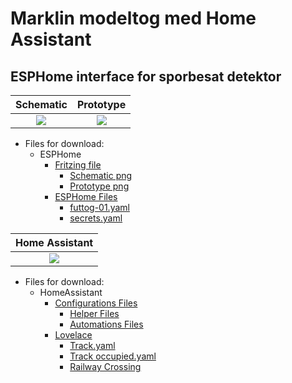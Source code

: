 # Marklin modeltog med Home Assistant

## ESPHome interface for sporbesat detektor

|Schematic|Prototype|
|:---:|:---:|
|![](./Images/Sk%C3%A6rmbillede%20fra%202023-03-27%2019-27-50.png)|![](./Images/Sk%C3%A6rmbillede%20fra%202023-03-27%2019-28-04.png) |

* Files for download:
  * ESPHome
    * [Fritzing file](./Fritzing/Spor_Interface_Marklin.fzz)
      * [Schematic png](./Images/Sk%C3%A6rmbillede%20fra%202023-03-27%2019-27-50.png)
      * [Prototype png](./Images/Sk%C3%A6rmbillede%20fra%202023-03-27%2019-28-04.png)
    * [ESPHome Files](./yaml/ESPHome/)
      * [futtog-01.yaml](./yaml/ESPHome/futtog-01.yaml)
      * [secrets.yaml](./yaml/ESPHome/secrets.yaml)

|Home Assistant|
|:---:|
|![](./Images/Sk%C3%A6rmbillede%20fra%202023-03-29%2017-42-37.png)|

* Files for download:
  * HomeAssistant
    * [Configurations Files](./yaml/HomeAssistant/Configuration/)
      * [Helper Files](./yaml/HomeAssistant/Helpers/)
      * [Automations Files](./yaml/HomeAssistant/Automations/)
    * [Lovelace](./yaml/HomeAssistant/lovelace/)
      * [Track.yaml](./yaml/HomeAssistant/lovelace/Track.yaml)
      * [Track occupied.yaml](./yaml/HomeAssistant/lovelace/Track%20occupied.yaml)
      * [Railway Crossing](./yaml/HomeAssistant/lovelace/Railway%20Crossing)
